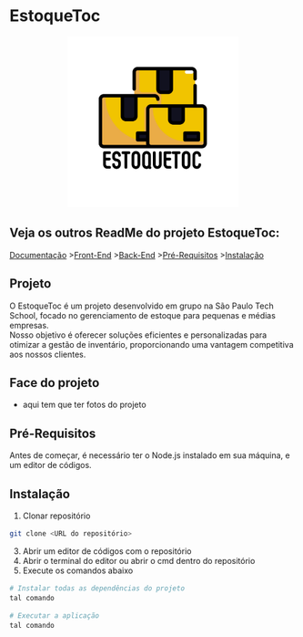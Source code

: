 # EstoqueToc

<p align="center">
   <img src="1.png" width="300" height="300"> 
</p>

## Veja os outros ReadMe do projeto EstoqueToc:
[Documentação](documentation.md)  >[Front-End](https://github.com/EstoqueToc/FrontEnd) >[Back-End](https://github.com/EstoqueToc/BackEnd) >[Pré-Requisitos](#pré-requisitos) >[Instalação](#instalação)

## Projeto
O EstoqueToc é um projeto desenvolvido em grupo na São Paulo Tech School, focado no gerenciamento de estoque para pequenas e médias empresas. </br>
Nosso objetivo é oferecer soluções eficientes e personalizadas para otimizar a gestão de inventário, proporcionando uma vantagem competitiva aos nossos clientes.

## Face do projeto
- aqui tem que ter fotos do projeto

## Pré-Requisitos
Antes de começar, é necessário ter o Node.js instalado em sua máquina, e um editor de códigos.

## Instalação
1. Clonar repositório
```bash
git clone <URL do repositório>
```
3. Abrir um editor de códigos com o repositório
4. Abrir o terminal do editor ou abrir o cmd dentro do repositório
5. Execute os comandos abaixo
```bash
# Instalar todas as dependências do projeto
tal comando
```
```bash
# Executar a aplicação
tal comando
```
